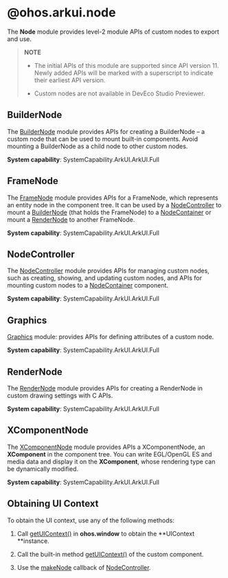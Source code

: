 # @ohos.arkui.node 
<!--Kit: ArkUI-->
<!--Subsystem: ArkUI-->
<!--Owner: @xiang-shouxing-->
<!--Designer: @xiang-shouxing-->
<!--Tester: @sally__-->
<!--Adviser: @HelloCrease-->

The **Node** module provides level-2 module APIs of custom nodes to export and use.

> **NOTE**
>
> - The initial APIs of this module are supported since API version 11. Newly added APIs will be marked with a superscript to indicate their earliest API version.
> 
> - Custom nodes are not available in DevEco Studio Previewer.

## BuilderNode

The [BuilderNode](./js-apis-arkui-builderNode.md) module provides APIs for creating a BuilderNode – a custom node that can be used to mount built-in components. Avoid mounting a BuilderNode as a child node to other custom nodes.

**System capability**: SystemCapability.ArkUI.ArkUI.Full

## FrameNode

The [FrameNode](./js-apis-arkui-frameNode.md) module provides APIs for a FrameNode, which represents an entity node in the component tree. It can be used by a [NodeController](./js-apis-arkui-nodeController.md) to mount a [BuilderNode](./js-apis-arkui-builderNode.md) (that holds the FrameNode) to a [NodeContainer](arkui-ts/ts-basic-components-nodecontainer.md) or mount a [RenderNode](./js-apis-arkui-renderNode.md) to another FrameNode.

**System capability**: SystemCapability.ArkUI.ArkUI.Full

## NodeController

The [NodeController](./js-apis-arkui-nodeController.md) module provides APIs for managing custom nodes, such as creating, showing, and updating custom nodes, and APIs for mounting custom nodes to a [NodeContainer](arkui-ts/ts-basic-components-nodecontainer.md) component.

**System capability**: SystemCapability.ArkUI.ArkUI.Full

## Graphics

[Graphics](./js-apis-arkui-graphics.md) module: provides APIs for defining attributes of a custom node.

**System capability**: SystemCapability.ArkUI.ArkUI.Full

## RenderNode

The [RenderNode](./js-apis-arkui-renderNode.md) module provides APIs for creating a RenderNode in custom drawing settings with C APIs.

**System capability**: SystemCapability.ArkUI.ArkUI.Full

## XComponentNode

The [XComponentNode](./js-apis-arkui-xcomponentNode.md) module provides APIs a XComponentNode, an **XComponent** in the component tree. You can write EGL/OpenGL ES and media data and display it on the **XComponent**, whose rendering type can be dynamically modified.

**System capability**: SystemCapability.ArkUI.ArkUI.Full



## Obtaining UI Context
To obtain the UI context, use any of the following methods:

1. Call [getUIContext()](arkts-apis-window-Window.md#getuicontext10) in **ohos.window** to obtain the **UIContext **instance.

2. Call the built-in method [getUIContext()](arkui-ts/ts-custom-component-api.md#getuicontext) of the custom component.

3. Use the [makeNode](./js-apis-arkui-nodeController.md#makenode) callback of [NodeController](./js-apis-arkui-nodeController.md).
